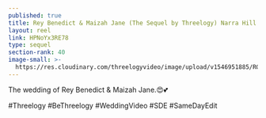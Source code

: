 ```yaml
---
published: true
title: Rey Benedict & Maizah Jane (The Sequel by Threelogy) Narra Hill - January 2019
layout: reel
link: HPNoYx3RE78
type: sequel
section-rank: 40
image-small: >-
  https://res.cloudinary.com/threelogyvideo/image/upload/v1546951885/RG2_8412-01yt.jpg
---
```

The wedding of Rey Benedict & Maizah Jane.😍💕

#Threelogy #BeThreelogy #WeddingVideo #SDE #SameDayEdit